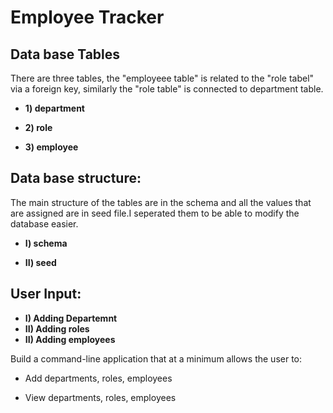# Employee Tracker

## Data base Tables

There are three tables, the "employeee table" is related to the "role tabel" via a foreign key, similarly the "role table" is connected to department table.

- **1) department**

- **2) role**

- **3) employee**

## Data base structure:

The main structure of the tables are in the schema and all the values that are assigned are in seed file.I seperated them to be able to modify the database easier.

- **I) schema**

- **II) seed**


## User Input:

- **I) Adding Departemnt**
- **II) Adding roles**
- **II) Adding employees**




Build a command-line application that at a minimum allows the user to:

- Add departments, roles, employees

- View departments, roles, employees

